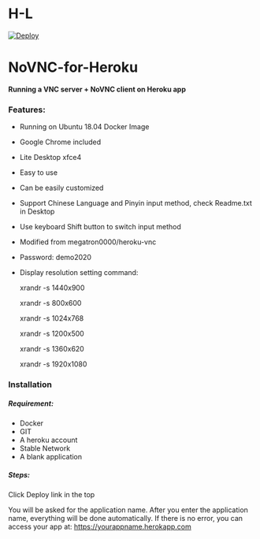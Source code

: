 # H-L
[![Deploy](https://www.herokucdn.com/deploy/button.svg)](https://heroku.com/deploy)
# NoVNC-for-Heroku
**Running a VNC server + NoVNC client on Heroku app**

### Features:
  - Running on Ubuntu 18.04 Docker Image
  - Google Chrome included
  - Lite Desktop xfce4
  - Easy to use
  - Can be easily customized
  - Support Chinese Language and Pinyin input method, check Readme.txt in Desktop
  - Use keyboard Shift button to switch input method
  - Modified from megatron0000/heroku-vnc
  - Password: demo2020
  - Display resolution setting command:
  
      xrandr -s 1440x900
      
      xrandr -s 800x600
      
      xrandr -s 1024x768
      
      xrandr -s 1200x500
      
      xrandr -s 1360x620
      
      xrandr -s 1920x1080
      

### Installation

##### Requirement:
 - Docker
 - GIT
 - A heroku account
 - Stable Network
 - A blank application

##### Steps: 
Click Deploy link in the top

You will be asked for the application name. After you enter the application name, everything will be done automatically. If there is no error, you can access your app at: https://yourappname.herokapp.com
